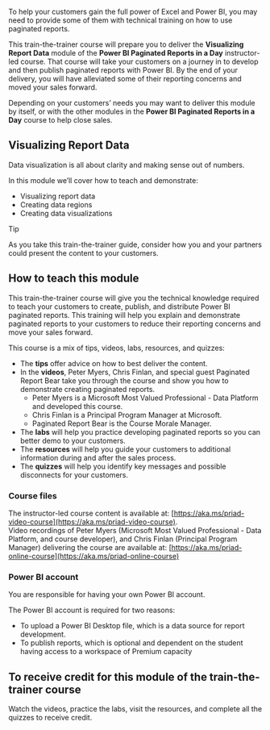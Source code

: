 To help your customers gain the full power of Excel and Power BI, you may need to provide some of them with technical training on how to use paginated reports. 

This train-the-trainer course will prepare you to deliver the **Visualizing Report Data** module of the **Power BI Paginated Reports in a Day** instructor-led course. 
That course will take your customers on a journey in to develop and then publish paginated reports with Power BI. By the end of your delivery, you will have alleviated some of their reporting concerns and moved your sales forward.  

Depending on your customers’ needs you may want to deliver this module by itself, or with the other modules in the **Power BI Paginated Reports in a Day** course to help close sales.



## Visualizing Report Data

Data visualization is all about clarity and making sense out of numbers.

In this module we’ll cover how to teach and demonstrate:

- Visualizing report data
- Creating data regions
- Creating data visualizations

> [!TIP]
> As you take this train-the-trainer guide, consider how you and your partners could present the content to your customers. 

## How to teach this module 
This train-the-trainer course will give you the technical knowledge required to teach your customers to create, publish, and distribute Power BI paginated reports. This training will help you explain and demonstrate paginated reports to your customers to reduce their reporting concerns and move your sales forward.

This course is a mix of tips, videos, labs, resources, and quizzes:
- The **tips** offer advice on how to best deliver the content.
- In the **videos**, Peter Myers, Chris Finlan, and special guest Paginated Report Bear take you through the course and show you how to demonstrate creating paginated reports.
    - Peter Myers is a Microsoft Most Valued Professional - Data Platform and developed this course.
    - Chris Finlan is a Principal Program Manager at Microsoft.
    - Paginated Report Bear is the Course Morale Manager.
- The **labs** will help you practice developing paginated reports so you can better demo to your customers.
- The **resources** will help you guide your customers to additional information during and after the sales process.
- The **quizzes** will help you identify key messages and possible disconnects for your customers.


### Course files

The instructor-led course content is available at: [https://aka.ms/priad-video-course](https://aka.ms/priad-video-course).  
Video recordings of Peter Myers (Microsoft Most Valued Professional - Data Platform, and course developer), and Chris Finlan (Principal Program Manager) delivering the course are available at: [https://aka.ms/priad-online-course](https://aka.ms/priad-online-course)

### Power BI account
You are responsible for having your own Power BI account.

The Power BI account is required for two reasons: 
- To upload a Power BI Desktop file, which is a data source for report development. 
- To publish reports, which is optional and dependent on the student having access to a workspace of Premium capacity

## To receive credit for this module of the train-the-trainer course 
Watch the videos, practice the labs, visit the resources, and complete all the quizzes to receive credit.